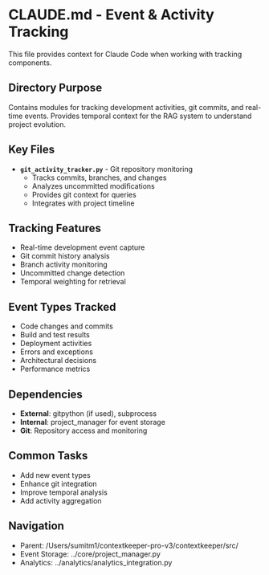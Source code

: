# CLAUDE.md - Event & Activity Tracking

This file provides context for Claude Code when working with tracking components.

## Directory Purpose
Contains modules for tracking development activities, git commits, and real-time events. Provides temporal context for the RAG system to understand project evolution.

## Key Files
- **`git_activity_tracker.py`** - Git repository monitoring
  - Tracks commits, branches, and changes
  - Analyzes uncommitted modifications
  - Provides git context for queries
  - Integrates with project timeline

## Tracking Features
- Real-time development event capture
- Git commit history analysis
- Branch activity monitoring
- Uncommitted change detection
- Temporal weighting for retrieval

## Event Types Tracked
- Code changes and commits
- Build and test results
- Deployment activities
- Errors and exceptions
- Architectural decisions
- Performance metrics

## Dependencies
- **External**: gitpython (if used), subprocess
- **Internal**: project_manager for event storage
- **Git**: Repository access and monitoring

## Common Tasks
- Add new event types
- Enhance git integration
- Improve temporal analysis
- Add activity aggregation

## Navigation
- Parent: /Users/sumitm1/contextkeeper-pro-v3/contextkeeper/src/
- Event Storage: ../core/project_manager.py
- Analytics: ../analytics/analytics_integration.py